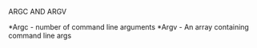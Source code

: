 ARGC AND ARGV

*Argc - number of command line arguments *Argv - An array containing command line args
